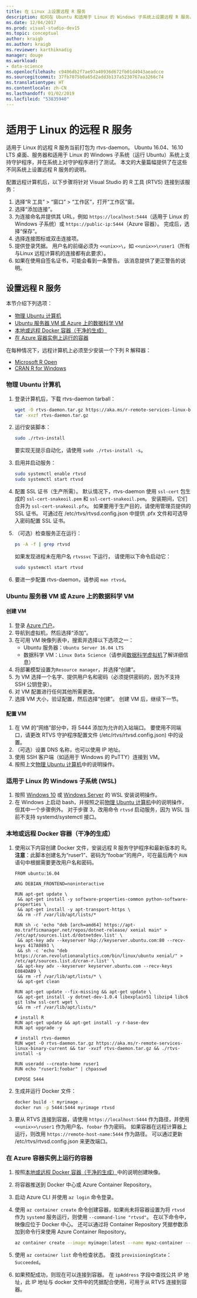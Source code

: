 ```yaml
---
title: 在 Linux 上设置远程 R 服务
description: 如何在 Ubuntu 和适用于 Linux 的 Windows 子系统上设置远程 R 服务。
ms.date: 12/04/2017
ms.prod: visual-studio-dev15
ms.topic: conceptual
author: kraigb
ms.author: kraigb
ms.reviewer: karthiknadig
manager: douge
ms.workload:
- data-science
ms.openlocfilehash: c9406db2f7ae97a40936d672fb01d4943aeadcce
ms.sourcegitcommit: 37fb7075b0a65d2add3b137a5230767aa3266c74
ms.translationtype: HT
ms.contentlocale: zh-CN
ms.lasthandoff: 01/02/2019
ms.locfileid: "53835940"
---
```

# <a name="remote-r-service-for-linux"></a>适用于 Linux 的远程 R 服务

适用于 Linux 的远程 R 服务当前打包为 rtvs-daemon。 Ubuntu 16.04、16.10 LTS 桌面、服务器和适用于 Linux 的 Windows 子系统（运行 Ubuntu）系统上支持守护程序，并在系统上对守护程序进行了测试。 本文的大量篇幅提供了在这些不同系统上设置远程 R 服务的说明。

配置远程计算机后，以下步骤将针对 Visual Studio 的 R 工具 (RTVS) 连接到该服务：

1. 选择“R 工具” > “窗口” > “工作区”，打开“工作区”窗。
1. 选择“添加连接”。
1. 为连接命名并提供其 URL，例如 `https://localhost:5444`（适用于 Linux 的 Windows 子系统）或 `https://public-ip:5444`（Azure 容器）。 完成后，选择“保存”。
1. 选择连接图标或双击连接项。
1. 提供登录凭据。 用户名的前缀必须为 `<<unix>>\`，如 `<<unix>>\ruser1`（所有与Linux 远程计算机的连接都有此要求）。
1. 如果在使用自签名证书，可能会看到一条警告。 该消息提供了更正警告的说明。

## <a name="set-up-remote-r-service"></a>设置远程 R 服务

本节介绍下列选项：

- [物理 Ubuntu 计算机](#physical-ubuntu-computer)
- [Ubuntu 服务器 VM 或 Azure 上的数据科学 VM](#ubuntu-server-vm-or-data-science-vm-on-azure)
- [本地或远程 Docker 容器（干净的生成）](#local-or-remote-docker-container-clean-build)
- [在 Azure 容器实例上运行的容器](#container-running-on-azure-container-instances)

在每种情况下，远程计算机上必须至少安装一个下列 R 解释器：

- [Microsoft R Open](https://mran.microsoft.com/open/)
- [CRAN R for Windows](https://cran.r-project.org/bin/linux/ubuntu/)

### <a name="physical-ubuntu-computer"></a>物理 Ubuntu 计算机

1. 登录计算机后，下载 rtvs-daemon tarball：

    ```bash
    wget -O rtvs-daemon.tar.gz https://aka.ms/r-remote-services-linux-binary-current
    tar -xvzf rtvs-daemon.tar.gz
    ```

1. 运行安装脚本：

    ```bash
    sudo ./rtvs-install
    ```

    要实现无提示自动化，请使用 `sudo ./rtvs-install -s`。

1. 启用并启动服务：

    ```bash
    sudo systemctl enable rtvsd
    sudo systemctl start rtvsd
    ```

1. 配置 SSL 证书（生产所需）。 默认情况下，rtvs-daemon 使用 `ssl-cert` 包生成的 `ssl-cert-snakeoil.pem` 和 `ssl-cert-snakeoil.pem`。 安装期间，它们合并为 `ssl-cert-snakeoil.pfx`。 如果要用于生产目的，请使用管理员提供的 SSL 证书。 可通过在 /etc/rtvs/rtvsd.config.json 中提供 .pfx 文件和可选导入密码配置 SSL 证书。

1. （可选）检查服务正在运行：

    ```bash
    ps -A -f | grep rtvsd
    ```

    如果发现进程未在用户名 `rtvssvc` 下运行， 请使用以下命令启动它：

    ```bash
    sudo systemctl start rtvsd
    ```

1. 要进一步配置 rtvs-daemon，请参阅 `man rtvsd`。

### <a name="ubuntu-server-vm-or-data-science-vm-on-azure"></a>Ubuntu 服务器 VM 或 Azure 上的数据科学 VM

#### <a name="create-a-vm"></a>创建 VM

1. 登录 [Azure 门户](https://portal.azure.com)。
1. 导航到虚拟机，然后选择“添加”。
1. 在可用 VM 映像列表中，搜索并选择以下选项之一：
    - Ubuntu 服务器：`Ubuntu Server 16.04 LTS`
    - 数据科学 VM：`Linux Data Science`（请参阅[数据科学虚拟机](https://azure.microsoft.com/services/virtual-machines/data-science-virtual-machines/)了解详细信息）
1. 将部署模型设置为`Resource manager`，并选择“创建”。
1. 为 VM 选择一个名字、提供用户名和密码（必须提供密码的，因为不支持 SSH 公钥登录）。
1. 对 VM 配置进行任何其他所需更改。
1. 选择 VM 大小，验证配置，然后选择“创建”。 创建 VM 后，继续下一节。

#### <a name="configure-the-vm"></a>配置 VM

1. 在 VM 的“网络”部分中，将 5444 添加为允许的入站端口。 要使用不同端口，请更改 RTVS 守护程序配置文件 (/etc/rtvs/rtvsd.config.json) 中的设置。
1. （可选）设置 DNS 名称，也可以使用 IP 地址。
1. 使用 SSH 客户端（如适用于 Windows 的 PuTTY）连接到 VM。
1. 按照上文[物理 Ubuntu 计算机](#physical-ubuntu-computer)中的说明操作。

### <a name="windows-subsystem-for-linux-wsl"></a>适用于 Linux 的 Windows 子系统 (WSL)

1. 按照 [Windows 10](/windows/wsl/install-win10#install-the-windows-subsystem-for-linux) 或 [Windows Server](/windows/wsl/install-on-server#enable-the-windows-subsystem-for-linux-wsl) 的 WSL 安装说明操作。
1. 在 Windows 上启动 bash，并按照之前[物理 Ubuntu 计算机](#physical-ubuntu-computer)中的说明操作，但其中一个步骤例外。 对于步骤 3，改用命令 `rtvsd` 启动服务，因为 WSL 当前不支持 systemd/systemctl 接口。

### <a name="local-or-remote-docker-container-clean-build"></a>本地或远程 Docker 容器（干净的生成）

1. 使用以下内容创建 Docker 文件，安装远程 R 服务守护程序和最新版本的 R。**注意**：此脚本创建名为“ruser1”、密码为“foobar”的用户，可在最后两个 `RUN` 语句中根据需要更改用户名和密码。

    ```docker
    FROM ubuntu:16.04

    ARG DEBIAN_FRONTEND=noninteractive

    RUN apt-get update \
     && apt-get install -y software-properties-common python-software-properties \
     && apt-get install -y apt-transport-https \
     && rm -rf /var/lib/apt/lists/*

    RUN sh -c 'echo "deb [arch=amd64] https://apt-mo.trafficmanager.net/repos/dotnet-release/ xenial main" > /etc/apt/sources.list.d/dotnetdev.list' \
     && apt-key adv --keyserver hkp://keyserver.ubuntu.com:80 --recv-keys 417A0893 \
     && sh -c 'echo "deb https://cran.revolutionanalytics.com/bin/linux/ubuntu xenial/" > /etc/apt/sources.list.d/cran-r.list' \
     && apt-key adv --keyserver keyserver.ubuntu.com --recv-keys E084DAB9 \
     && rm -rf /var/lib/apt/lists/* \
     && apt-get clean

    RUN apt-get update --fix-missing && apt-get update \
     && apt-get install -y dotnet-dev-1.0.4 libexplain51 libzip4 libc6 git lshw ssl-cert wget \
     && rm -rf /var/lib/apt/lists/*

    # install R
    RUN apt-get update && apt-get install -y r-base-dev
    RUN apt upgrade -y

    # install rtvs-daemon
    RUN wget -O rtvs-daemon.tar.gz https://aka.ms/r-remote-services-linux-binary-current && tar -xvzf rtvs-daemon.tar.gz && ./rtvs-install -s

    RUN useradd --create-home ruser1
    RUN echo "ruser1:foobar" | chpasswd

    EXPOSE 5444
    ```

1. 生成并运行 Docker 文件：

    ```bash
    docker build -t myrimage .
    docker run -p 5444:5444 myrimage rtvsd
    ```

1. 要从 RTVS 连接到容器，请使用 `https://localhost:5444` 作为路径，并使用 `<<unix>>\ruser1` 作为用户名、`foobar` 作为密码。 如果容器在远程计算器上运行，则改用 `https://remote-host-name:5444` 作为路径。 可以通过更新 /etc/rtvs/rtvsd.config.json 来更改端口。

### <a name="container-running-on-azure-container-instances"></a>在 Azure 容器实例上运行的容器

1. 按照[本地或远程 Docker 容器（干净的生成）](#local-or-remote-docker-container-clean-build)中的说明创建映像。
1. 将容器推送到 Docker 中心或 Azure Container Repository。
1. 启动 Azure CLI 并使用 `az login` 命令登录。
1. 使用 `az container create` 命令创建容器，如果尚未将容器设置为将 `rtvsd` 作为 `systemd` 服务运行，则使用 `--command-line "rtvsd"`。 在以下命令中，映像应位于 Docker 中心。 还可以通过将 Container Repository 凭据参数添加到命令行来使用 Azure Container Repository。

    ```bash
    az container create --image myimage:latest --name myaz-container --resource-group myaz-container-res --ip-address public --port 5444 --cpu 2 --memory 4 --command-line "rtvsd"
    ```
1. 使用 `az container list` 命令检查状态。 查找 `provisioningState`：`Succeeded`。
1. 如果预配成功，则现在可以连接到容器。 在 `ipAddress` 字段中查找公共 IP 地址，此 IP 地址与 docker 文件中的凭据配合使用，可用于从 RTVS 连接到容器。
